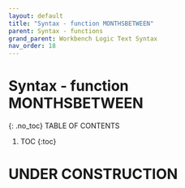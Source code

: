 ```yaml
---
layout: default
title: "Syntax - function MONTHSBETWEEN"
parent: Syntax - functions
grand_parent: Workbench Logic Text Syntax
nav_order: 18
---
```

# Syntax - function MONTHSBETWEEN
{: .no_toc}
TABLE OF CONTENTS 
1. TOC
{:toc}  
 
# UNDER CONSTRUCTION
